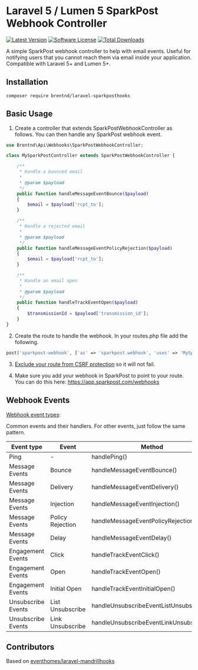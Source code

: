 # Laravel 5 / Lumen 5 SparkPost Webhook Controller
[![Latest Version](https://img.shields.io/github/release/brentnd/laravel-sparkposthooks.svg?style=flat-square)](https://github.com/brentnd/laravel-sparkposthooks/releases)
[![Software License](https://img.shields.io/badge/license-MIT-brightgreen.svg?style=flat-square)](LICENSE.md)
[![Total Downloads](https://img.shields.io/packagist/dt/brentnd/laravel-sparkposthooks.svg?style=flat-square)](https://packagist.org/packages/brentnd/laravel-sparkposthooks)

A simple SparkPost webhook controller to help with email events. Useful for notifying users that you cannot reach them via email inside your application. Compatible with Laravel 5+ and Lumen 5+.

## Installation
```composer require brentnd/laravel-sparkposthooks```

## Basic Usage

1) Create a controller that extends SparkPostWebhookController as follows. You can then handle any SparkPost webhook event.
```php
use Brentnd\Api\Webhooks\SparkPostWebhookController;

class MySparkPostController extends SparkPostWebhookController {

    /**
     * Handle a bounced email
     *
     * @param $payload
     */
    public function handleMessageEventBounce($payload)
    {
        $email = $payload['rcpt_to'];
    }

    /**
     * Handle a rejected email
     *
     * @param $payload
     */
    public function handleMessageEventPolicyRejection($payload)
    {
        $email = $payload['rcpt_to'];
    }

    /**
     * Handle an email open
     *
     * @param $payload
     */
    public function handleTrackEventOpen($payload)
    {
        $transmissionId = $payload['transmission_id'];
    }
}
```

2) Create the route to handle the webhook. In your routes.php file add the following.
```php
post('sparkpost-webhook', ['as' => 'sparkpost.webhook', 'uses' => 'MySparkPostController@handleWebhook']);
```
3) [Exclude your route from CSRF protection](https://laravel.com/docs/5.4/csrf#csrf-excluding-uris) so it will not fail.

4) Make sure you add your webhook in SparkPost to point to your route. You can do this here: https://app.sparkpost.com/webhooks

## Webhook Events
[Webhook event types](https://www.sparkpost.com/docs/tech-resources/webhook-event-reference/#event-types):

Common events and their handlers. For other events, just follow the same pattern.

Event type         | Event             | Method  
-----------        |-------------      |-------
Ping               | -                 | handlePing()
Message Events     | Bounce            | handleMessageEventBounce()
Message Events     | Delivery          | handleMessageEventDelivery()
Message Events     | Injection         | handleMessageEventInjection()
Message Events     | Policy Rejection  | handleMessageEventPolicyRejection()
Message Events     | Delay             | handleMessageEventDelay()
Engagement Events  | Click             | handleTrackEventClick()
Engagement Events  | Open              | handleTrackEventOpen()
Engagement Events  | Initial Open      | handleTrackEventInitialOpen()
Unsubscribe Events | List Unsubscribe  | handleUnsubscribeEventListUnsubscribe()
Unsubscribe Events | Link Unsubscribe  | handleUnsubscribeEventLinkUnsubscribe()


## Contributors
Based on [eventhomes/laravel-mandrillhooks](https://github.com/eventhomes/laravel-mandrillhooks)
